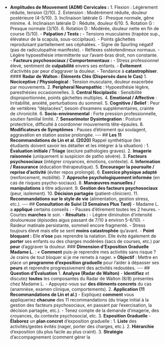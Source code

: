 - **Amplitudes de Mouvement (ADM) Cervicales :** 1. Flexion : Légèrement réduite, tension (2/10). 2. Extension : Modérément réduite, douleur postérieure (4-5/10). 3. Inclinaison latérale G : Presque normale, gêne minime. 4. Inclinaison latérale D : Réduite, douleur 6/10. 5. Rotation G : Presque normale (3/10). 6. Rotation D : Modérée, douleur nette en fin de course (5/10). - **Palpation / Tests :** - Tensions musculaires (trapèze sup., élévateur de la scapula, sous-occipitaux). - Points gâchettes reproduisant partiellement ses céphalées. - Signe de Spurling négatif (pas de radiculopathie manifeste). - Réflexes ostéotendineux normaux. - Légère hypoesthésie intermittente sur l’avant-bras droit, non constante. - **Facteurs psychosociaux / Comportementaux :** - Stress professionnel élevé, sentiment de **culpabilité** envers ses enfants. - **Évitement** d’activités par peur d’aggraver la douleur. - Tendance à **catastrophiser**. #### **Radar de Walton : Éléments Clés (Dispersés dans le Cas)** 1. **Nociceptive / Physiological** : Tension musculaire, douleur exacerbée par mouvements. 2. **Peripheral Neuropathic** : Hypoesthésie légère, paresthésies occasionnelles. 3. **Central Nociplastic** : Sensibilité disproportionnée, points gâchettes multiples. 4. **Emotional / Affective** : Irritabilité, anxiété, perturbations du sommeil. 5. **Cognitive / Belief** : Peur de vertèbres “déplacées”, besoin d’examens supplémentaires, crainte de chronicité. 6. **Socio-environmental** : Forte pression professionnelle, soutien familial limité. 7. **Sensorimotor Dysintegration** : Posture protectrice, difficulté à coordonner mouvements tête-épaules. 8. **Modificateurs de Symptômes** : Pauses d’étirement qui soulagent, aggravation en station assise prolongée. --- ## **Les 11 Recommandations de Lin et al. (2020)** Rappel synthétique (les étudiants doivent savoir les détailler et les intégrer à la situation) : 1. **Évaluation initiale / Triage** (exclure pathologies graves). 2. **Imagerie raisonnée** (uniquement si suspicion de patho sévère). 3. **Facteurs psychosociaux** (intégrer croyances, émotions, contexte). 4. **Information / Rassurance** (éducation thérapeutique). 5. **Encourager la poursuite / reprise d’activité** (éviter repos prolongé). 6. **Exercice physique adapté** (renforcement, mobilité). 7. **Approche psychologiquement informée** (en cas de risques psycho-sociaux). 8. **Manœuvres manuelles / manipulations** à titre adjuvant. 9. **Gestion des facteurs psychosociaux** (peur, isolement). 10. **Décision partagée** (patient-clinicien). 11. **Recommandations sur le style de vie** (alimentation, gestion stress, etc.). --- ## **Consultation de Suivi (3 Semaines Plus Tard)** - Madame L. a **appliqué** certains conseils : - Pauses d’étirement toutes les 2 heures. - Courtes **marches** le soir. - **Résultats :** - Légère diminution d’intensité douloureuse (épisodes aigus passant de 7/10 à environ 5-6/10). - Raideur matinale persistante, sommeil encore fragmenté. - Stress toujours élevé mais elle se sent **moins catastrophée** qu’avant. - **Point bloquant :** Elle **n’ose** pas reprendre la natation. Elle évite également de **porter** ses enfants ou des charges modérées (sacs de courses, etc.) par **peur** d’aggraver la douleur. ### **Dimension d’Exposition Graduelle** **Madame L.** : « **Comment** puis-je reprendre mes activités sans risque ? Je crains de tout bloquer si je me remets à nager. » **Objectif** : Mettre en place un **programme d’exposition graduelle** pour l’aider à dépasser ses **peurs** et reprendre progressivement des activités redoutées. --- ## **Question d’Évaluation** 1. **Analyse (Radar de Walton)** - **Identifiez** et discutez **toutes** les composantes du Radar de Walton (8/8) présentes chez Madame L. - Appuyez-vous sur **des éléments concrets** du cas (anamnèse, examen clinique, comportements). 2. **Application (11 Recommandations de Lin et al.)** - Expliquez **comment** vous appliqueriez **chacune** des 11 recommandations (du triage initial à la gestion des facteurs psychosociaux, en passant par l’exercisation, la décision partagée, etc.). - Tenez compte de la demande d’imagerie, des croyances, du contexte psychosocial, etc. 3. **Exposition Graduelle** - **Élaborez** un **plan concret** d’exposition graduelle : 1. **Liste** des activités/gestes évités (nager, porter des charges, etc.). 2. **Hiérarchie** d’exposition (du plus facile au plus craint). 3. **Stratégie** d’accompagnement (comment gérer la